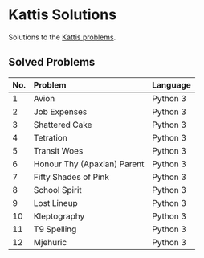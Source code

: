 # Kattis Solutions
Solutions to the [Kattis problems](https://open.kattis.com/).

## Solved Problems                

|No.            | Problem                                       | Language                          |
|:--------------|:----------------------------------------------|:----------------------------------|
|1              |Avion                        	                | Python 3                          |
|2              |Job Expenses					                          | Python 3                          |
|3              |Shattered Cake                                 | Python 3                          |
|4              |Tetration                                      | Python 3                          |
|5              |Transit Woes                                   | Python 3                          |
|6              |Honour Thy (Apaxian) Parent                    | Python 3                          |
|7              |Fifty Shades of Pink                           | Python 3                          |
|8              |School Spirit                                  | Python 3                          |
|9              |Lost Lineup                                    | Python 3                          |
|10             |Kleptography                                   | Python 3                          |
|11             |T9 Spelling                                    | Python 3                          |
|12             |Mjehuric                  						          |	Python 3  			                  |
